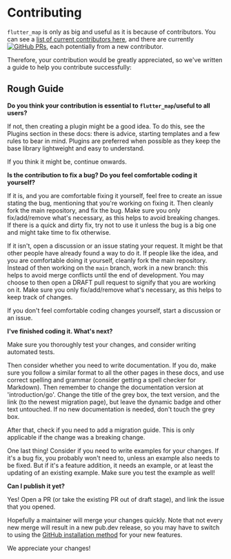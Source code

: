 # Contributing

`flutter_map` is only as big and useful as it is because of contributors. You can see a [list of current contributors here](https://github.com/fleaflet/flutter_map/graphs/contributors), and there are currently [![GitHub PRs](https://img.shields.io/github/issues-pr/fleaflet/flutter_map.svg?label=Pull%20Requests)](https://GitHub.com/fleaflet/flutter_map/pulls/), each potentially from a new contributor.

Therefore, your contribution would be greatly appreciated, so we've written a guide to help you contribute successfully:

## Rough Guide

**Do you think your contribution is essential to `flutter_map`/useful to all users?**

If not, then creating a plugin might be a good idea. To do this, see the Plugins section in these docs: there is advice, starting templates and a few rules to bear in mind. Plugins are preferred when possible as they keep the base library lightweight and easy to understand.

If you think it might be, continue onwards.

**Is the contribution to fix a bug? Do you feel comfortable coding it yourself?**

If it is, and you are comfortable fixing it yourself, feel free to create an issue stating the bug, mentioning that you're working on fixing it. Then cleanly fork the main repository, and fix the bug. Make sure you only fix/add/remove what's necessary, as this helps to avoid breaking changes. If there is a quick and dirty fix, try not to use it unless the bug is a big one and might take time to fix otherwise.

If it isn't, open a discussion or an issue stating your request. It might be that other people have already found a way to do it. If people like the idea, and you are comfortable doing it yourself, cleanly fork the main repository. Instead of then working on the `main` branch, work in a new branch: this helps to avoid merge conflicts until the end of development. You may choose to then open a DRAFT pull request to signify that you are working on it. Make sure you only fix/add/remove what's necessary, as this helps to keep track of changes.

If you don't feel comfortable coding changes yourself, start a discussion or an issue.

**I've finished coding it. What's next?**

Make sure you thoroughly test your changes, and consider writing automated tests.

Then consider whether you need to write documentation. If you do, make sure you follow a similar format to all the other pages in these docs, and use correct spelling and grammar (consider getting a spell checker for Markdown). Then remember to change the documentation version at 'introduction/go'. Change the title of the grey box, the text version, and the link (to the newest migration page), but leave the dynamic badge and other text untouched. If no new documentation is needed, don't touch the grey box.

After that, check if you need to add a migration guide. This is only applicable if the change was a breaking change.

One last thing! Consider if you need to write examples for your changes. If it's a bug fix, you probably won't need to, unless an example also needs to be fixed. But if it's a feature addition, it needs an example, or at least the updating of an existing example. Make sure you test the example as well!

**Can I publish it yet?**

Yes! Open a PR (or take the existing PR out of draft stage), and link the issue that you opened.

Hopefully a maintainer will merge your changes quickly. Note that not every new merge will result in a new pub.dev release, so you may have to switch to using the [GitHub installation method](/introduction/go#from-githubcom) for your new features.

We appreciate your changes!
